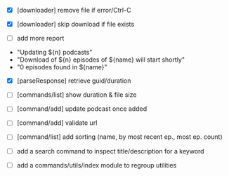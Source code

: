 * [x] [downloader] remove file if error/Ctrl-C
* [x] [downloader] skip download if file exists

* [ ] add more report
 - "Updating ${n} podcasts"
 - "Download of ${n} episodes of ${name} will start shortly"
 - "0 episodes found in ${name}"

* [x] [parseResponse] retrieve guid/duration
* [ ] [commands/list] show duration & file size

* [ ] [command/add] update podcast once added
* [ ] [command/add] validate url

* [ ] [command/list] add sorting (name, by most recent ep., most ep. count)

* [ ] add a search command to inspect title/description for a keyword
* [ ] add a commands/utils/index module to regroup utilities
